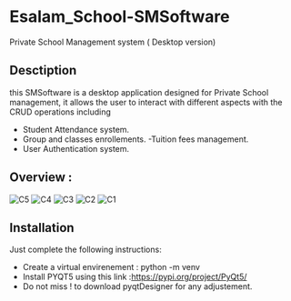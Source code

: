 # Esalam_School-SMSoftware
Private School Management system ( Desktop version)

## Desctiption
this SMSoftware is a desktop application designed for Private School management, it allows the user to interact with different aspects with the CRUD operations including 
- Student Attendance system.
- Group and classes enrollements. 
-Tuition fees management.
- User Authentication system.

## Overview :
![C5](https://github.com/WARD-CODE/Esalam_School-SMSoftware/assets/79150916/ea915b96-4efa-4bfc-8581-88a5dd482e7a)
![C4](https://github.com/WARD-CODE/Esalam_School-SMSoftware/assets/79150916/f7a36d74-74c4-4b2d-b701-734535d8ff72)
![C3](https://github.com/WARD-CODE/Esalam_School-SMSoftware/assets/79150916/8aafba35-b028-4e81-9db4-adfd261a0eb6)
![C2](https://github.com/WARD-CODE/Esalam_School-SMSoftware/assets/79150916/063f1158-03f6-4636-9154-f4e3045ce4da)
![C1](https://github.com/WARD-CODE/Esalam_School-SMSoftware/assets/79150916/17efb52c-b16e-435b-88f4-6bf61e04331d)

## Installation
Just complete the following instructions:
- Create a virtual envirenement : python -m venv <name>
- Install PYQT5 using this link :https://pypi.org/project/PyQt5/
- Do not miss ! to download pyqtDesigner for any adjustement. 

